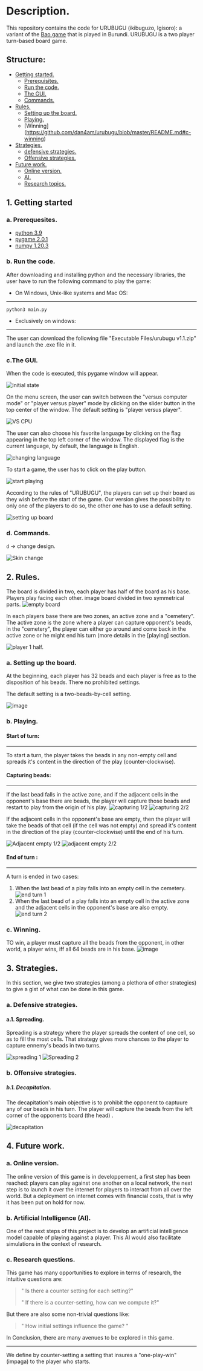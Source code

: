 # Description.
This repository contains the code for URUBUGU (ikibuguzo, Igisoro): a variant of the [Bao game](https://en.wikipedia.org/wiki/Bao_(game)) that is played in Burundi.
URUBUGU is a two player turn-based board game.

## Structure:
- [Getting started.](https://github.com/dan4am/urubugu/blob/master/README.md#1-getting-started)
   - [Prerequisites.](https://github.com/dan4am/urubugu/blob/master/README.md#a-prerequesites)
   - [Run the code.](https://github.com/dan4am/urubugu/blob/master/README.md#b-run-the-code)
   - [The GUI.](https://github.com/dan4am/urubugu/blob/master/README.md#cthe-gui)
   - [Commands.](https://github.com/dan4am/urubugu/blob/master/README.md#d-commands)
- [Rules.](https://github.com/dan4am/urubugu/blob/master/README.md#2-rules)
   - [Setting up the board.](https://github.com/dan4am/urubugu/blob/master/README.md#a-setting-up-the-board)
   - [Playing.](https://github.com/dan4am/urubugu/blob/master/README.md#b-playing)
   - [Winning] (https://github.com/dan4am/urubugu/blob/master/README.md#c-winning)
- [Strategies.](https://github.com/dan4am/urubugu/blob/master/README.md#3-strategies)
   - [defensive strategies.](https://github.com/dan4am/urubugu/blob/master/README.md#a-defensive-strategies)
   - [Offensive strategies.](https://github.com/dan4am/urubugu/blob/master/README.md#b-offensive-strategies)
- [Future work.](https://github.com/dan4am/urubugu/blob/master/README.md#4-future-work)
    - [Online version.](https://github.com/dan4am/urubugu/blob/master/README.md#a-online-version)
    - [AI.](https://github.com/dan4am/urubugu/blob/master/README.md#b-artificial-intelligence-ai)
    - [Research topics.](https://github.com/dan4am/urubugu/blob/master/README.md#c-research-topics)
   
## 1. Getting started 
### a. Prerequesites.
- [python 3.9](https://www.python.org/downloads/)
- [pygame 2.0.1](https://www.pygame.org/wiki/GettingStarted)
- [numpy 1.20.3](https://numpy.org/install/)

 
### b. Run the code.
After downloading and installing python and the necessary libraries, the user have to run the 
following command to play the game:


- On Windows, Unix-like systems and Mac OS:
---
```
python3 main.py 
```

- Exclusively on windows:

---
The user can download the following file "Executable Files/urubugu v1.1.zip" and launch the .exe file in it.

### c.The GUI.
When the code is executed, this pygame window will appear.

![initial state](https://user-images.githubusercontent.com/39918471/129624035-34fb3747-79e3-47bd-ae4b-9260fdb60a7c.png)

On the menu screen, the user can switch between the "versus computer mode" or "player versus player"
mode by clicking on the slider button in the top center of the window. The default setting is "player versus player".

![VS CPU](https://user-images.githubusercontent.com/39918471/129625941-8cf297b1-cb4a-441a-9c24-860aef31c22b.png)

The user can also choose his favorite language by clicking on the flag appearing in the top left corner of the window.
The displayed flag is the current language, by default, the language is English.

![changing language](https://user-images.githubusercontent.com/39918471/129625799-a8a3976c-cb28-4b6d-8698-17864068d3ff.png)

To start a game, the user has to click on the play button.

![start playing](https://user-images.githubusercontent.com/39918471/129625572-ef986605-4545-4bf2-a3c6-42fd73acf5d6.png)

According to the rules of "URUBUGU", the players can set up their board as they wish before the start of the game.
Our version gives the possibility to only one of the players to do so, the other one has to use a default setting.

![setting up board](https://user-images.githubusercontent.com/39918471/129626389-99fa0edf-8b33-4f07-9ca1-dd36a6e2e8c2.png)

### d. Commands.

`d` → change design.

![Skin change](https://user-images.githubusercontent.com/39918471/129630271-e699303c-1487-44fe-a9d8-9c7d46cc36d2.png)

## 2. Rules.
The board is divided in two, each player has half of the board as his base. Players play facing each other.
image board divided in two symmetrical parts.
![empty board](https://user-images.githubusercontent.com/39918471/129637005-c293ba46-0743-47b6-9148-138cfa32ba47.png)

In each players base there are two zones, an active zone and a "cemetery".
The active zone is the zone where a player can capture opponent's beads, in the "cemetery", the player can either go around and come back in the active zone or he might end his turn (more details in the [playing] section.

![player 1 half.](https://user-images.githubusercontent.com/39918471/129637485-63ebdecc-105b-4fc7-a721-e10c479f7e6a.png)

### a. Setting up the board.
At the beginning, each player has 32 beads and each player is free as to the disposition of his beads.
There no prohibited settings.

The default setting is a two-beads-by-cell setting.

![image](https://user-images.githubusercontent.com/39918471/129638535-6863c633-cee8-4808-9363-db7131ab1eaa.png)


### b. Playing.
#### Start of turn:
---
To start a turn, the player takes the beads in any non-empty cell and spreads it's content in the direction of the play (counter-clockwise).


#### Capturing beads:
---

If the last bead falls in the active zone, and if the adjacent cells in the opponent's base there are beads, the player will capture those beads and restart to play from the 
origin of his play.
![capturing 1/2](https://user-images.githubusercontent.com/39918471/129642497-4d5f8238-af46-4819-8c3a-820acdad35b3.png)
![capturing 2/2](https://user-images.githubusercontent.com/39918471/129642561-0138541d-5a52-41b4-bf4e-b23b88e94987.png)

If the adjacent cells in the opponent's base are empty, then the player will take the beads of that cell (if the cell was not empty) and spread it's content in the direction of the play (counter-clockwise) until the end of his turn.

![Adjacent empty 1/2](https://user-images.githubusercontent.com/39918471/129643110-bad6834b-d622-4cf0-8354-41a1ad2a254b.png)
![adjacent empty 2/2](https://user-images.githubusercontent.com/39918471/129643151-ff7ae1b1-4327-492e-a723-1183c8ba9a97.png)


#### End of turn :
---
A turn is ended in two cases:
1. When the last bead of a play falls into an empty cell in the cemetery.
 ![end turn 1](https://user-images.githubusercontent.com/39918471/129640197-36219d29-1824-46ed-b1c7-a15ec8f042f6.png)
2. When the last bead of a play falls into an empty cell in the active zone and the adjacent cells in the opponent's base are also empty.
![end turn 2](https://user-images.githubusercontent.com/39918471/129640690-b2760140-5cf8-4381-a966-06305a5f9133.png)

### c. Winning.

TO win, a player must capture all the beads from the opponent, in other world, a player wins, iff all 64 beads are in his base.
![image](https://user-images.githubusercontent.com/39918471/129643735-a0f1cb1f-1d8a-4ccb-9e1d-6006f6c7da6b.png)


## 3. Strategies.
In this section, we give two strategies (among a plethora of other strategies) to give a gist of what can be done in this game.

### a. Defensive strategies.
#### a.1. Spreading.
Spreading is a strategy where the player spreads the content of one cell, so as to fill the most cells. That strategy gives more chances to the player to capture ennemy's beads in two turns.

![spreading 1](https://user-images.githubusercontent.com/39918471/129629986-5cbbb5b5-e62d-47c3-9935-5e114c9f6b16.png)
![Spreading 2](https://user-images.githubusercontent.com/39918471/129630032-4cb6941b-5751-44c2-8baa-b12b975896d4.png)




### b. Offensive strategies.
##### b.1. Decapitation.

The decapitation's main objective is to prohibit the opponent to captuure any of our beads in his turn.
The player will capture the beads from the left corner of the opponents board (the head) .
 
![decapitation](https://user-images.githubusercontent.com/39918471/129628783-69781ef8-8c6e-4f75-871a-7cbd2522b80e.png)


## 4. Future work.

### a. Online version.
The online version of this game is in developpement, a first step has been reached: players can play against one another on a local network, the next step is to launch it over the internet for players to interact from all over the world. But a deployment on internet comes with financial costs, that is why it has been put on hold for now.
### b. Artificial Intelligence (AI).
One of the next steps of this project is to develop an artificial intelligence model capable of playing against a player.
This AI would also facilitate simulations in the context of research.
### c. Research questions.
This game has many opportunities to explore in terms of research, the intuitive questions are:
> " Is there a counter setting for each setting?"
> 
> " If there is a counter-setting, how can we compute it?"

But there are also some non-trivial questions like:
> " How initial settings influence the game? "

In Conclusion, there are many avenues to be explored in this game.

---
We define by counter-setting a setting that insures a "one-play-win" (impaga) to the player who starts.
